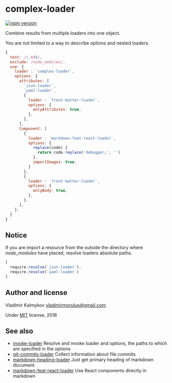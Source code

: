 complex-loader
==

[![npm version](https://img.shields.io/npm/v/complex-loader.svg)](https://www.npmjs.com/package/complex-loader)

Combine results from multiple loaders into one object.

You are not limited to a way to describe options and nested loaders.

```js
{
  test: /\.md$/,
  exclude: /node_modules/,
  use: {
    loader : `complex-loader`,
    options: {
      attributes: [
        `json-loader`,
        `yaml-loader`,
        {
          loader : `front-matter-loader`,
          options: {
            onlyAttributes: true,
          },
        },
      ],
      Component: [
        {
          loader : `markdown-feat-react-loader`,
          options: {
            replace(code) {
              return code.replace('debugger;', '')
            },
            importImages: true,
          }
        },
        {
          loader : `front-matter-loader`,
          options: {
            onlyBody: true,
          },
        },
      ],
    },
  }
}
```

Notice
--

If you are import a resource from the outside the directory where _node_modules_ have placed, resolve loaders absolute paths.

```js
[
  require.resolve(`json-loader`),
  require.resolve(`yaml-loader`)
]
```

Author and license
--

Vladimir Kalmykov <vladimirmorulus@gmail.com>

Under [MIT](https://github.com/morulus/complex-loader/blob/master/LICENSE) license, 2018

See also
--

- [invoke-loader](https://github.com/morulus/invoke-loader) Resolve and invoke loader and options, the paths to which are specified in the options
- [git-commits-loader](https://github.com/morulus/git-commits-loader) Collect information about file commits
- [markdown-heading-loader](https://github.com/morulus/markdown-heading-loader) Just get primary heading of markdown document
- [markdown-feat-react-loader](https://github.com/morulus/markdown-feat-react-loader) Use React components directly in markdown
